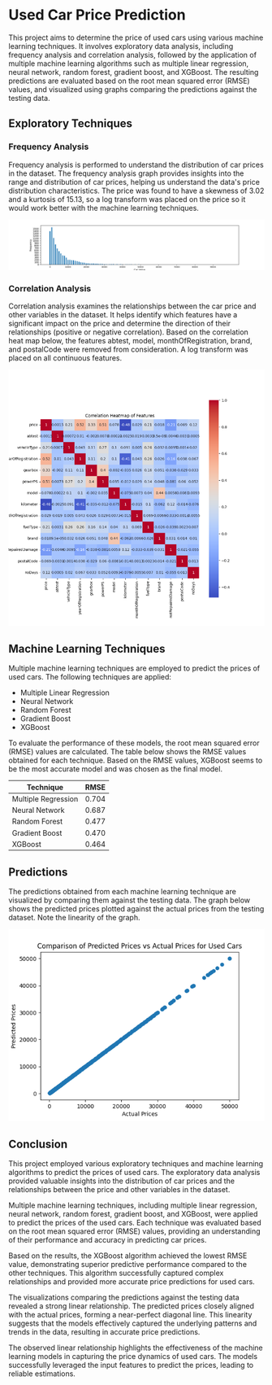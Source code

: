 # Used Car Price Prediction

This project aims to determine the price of used cars using various machine learning techniques. It involves exploratory data analysis, including frequency analysis and correlation analysis, followed by the application of multiple machine learning algorithms such as multiple linear regression, neural network, random forest, gradient boost, and XGBoost. The resulting predictions are evaluated based on the root mean squared error (RMSE) values, and visualized using graphs comparing the predictions against the testing data.

## Exploratory Techniques

### Frequency Analysis

Frequency analysis is performed to understand the distribution of car prices in the dataset. The frequency analysis graph provides insights into the range and distribution of car prices, helping us understand the data's price distribution characteristics. The price was found to have a skewness of 3.02 and a kurtosis of 15.13, so a log transform was placed on the price so it would work better with the machine learning techniques.

![Frequency Analysis Graph](Images/Frequency.png)

### Correlation Analysis

Correlation analysis examines the relationships between the car price and other variables in the dataset. It helps identify which features have a significant impact on the price and determine the direction of their relationships (positive or negative correlation). Based on the correlation heat map below, the features abtest, model, monthOfRegistration, brand, and postalCode were removed from consideration. A log transform was placed on all continuous features.

![Correlation Analysis Graph](Images/Correlation.png)

## Machine Learning Techniques

Multiple machine learning techniques are employed to predict the prices of used cars. The following techniques are applied:

- Multiple Linear Regression
- Neural Network
- Random Forest
- Gradient Boost
- XGBoost

To evaluate the performance of these models, the root mean squared error (RMSE) values are calculated. The table below shows the RMSE values obtained for each technique. Based on the RMSE values, XGBoost seems to be the most accurate model and was chosen as the final model.

| Technique          | RMSE       |
|--------------------|------------|
| Multiple Regression| 0.704      |
| Neural Network     | 0.687      |
| Random Forest      | 0.477      |
| Gradient Boost     | 0.470      |
| XGBoost            | 0.464      |

## Predictions

The predictions obtained from each machine learning technique are visualized by comparing them against the testing data. The graph below shows the predicted prices plotted against the actual prices from the testing dataset. Note the linearity of the graph.

![XGBoost Predictions](Images/Scatter.png)

## Conclusion

This project employed various exploratory techniques and machine learning algorithms to predict the prices of used cars. The exploratory data analysis provided valuable insights into the distribution of car prices and the relationships between the price and other variables in the dataset.

Multiple machine learning techniques, including multiple linear regression, neural network, random forest, gradient boost, and XGBoost, were applied to predict the prices of the used cars. Each technique was evaluated based on the root mean squared error (RMSE) values, providing an understanding of their performance and accuracy in predicting car prices.

Based on the results, the XGBoost algorithm achieved the lowest RMSE value, demonstrating superior predictive performance compared to the other techniques. This algorithm successfully captured complex relationships and provided more accurate price predictions for used cars.

The visualizations comparing the predictions against the testing data revealed a strong linear relationship. The predicted prices closely aligned with the actual prices, forming a near-perfect diagonal line. This linearity suggests that the models effectively captured the underlying patterns and trends in the data, resulting in accurate price predictions.

The observed linear relationship highlights the effectiveness of the machine learning models in capturing the price dynamics of used cars. The models successfully leveraged the input features to predict the prices, leading to reliable estimations.
